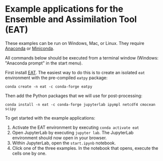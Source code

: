 # Example applications for the Ensemble and Assimilation Tool (EAT)

These examples can be run on Windows, Mac, or Linux.
They require [Anaconda](https://www.anaconda.com) or [Miniconda](https://docs.conda.io/projects/miniconda/).

All commands below should be executed from a terminal window
(Windows: "Anaconda prompt" in the start menu).

First install [EAT](https://github.com/BoldingBruggeman/eat/wiki). The easiest way to do this is
to create an isolated `eat` environment with the pre-compiled `eatpy` package:

```
conda create -n eat -c conda-forge eatpy
```

Then add the Python packages that we will use for post-processing:

```
conda install -n eat -c conda-forge jupyterlab ipympl netcdf4 cmocean scipy
```

To get started with the example applications:

1. Activate the EAT environment by executing `conda activate eat`
2. Open JupyterLab by executing `jupyter lab`. The JupyterLab environment should now open in your browser.
3. Within JupyterLab, open the `start.ipynb` notebook.
3. Click one of the three examples. In the notebook that opens, execute the cells one by one.
